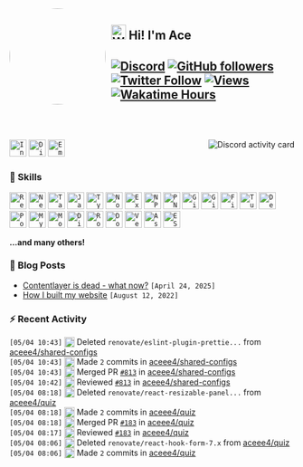 <img width="170" height="170" align="left" style="float: left; margin: 0 10px 0 0; border-radius: 50%;" src="https://github.com/aceee4/aceee4/assets/49127376/e468b80c-5c77-4eb6-9d10-3718edf1bd9b">

## <img alt="Waving hand" width="26" height="26" src="https://raw.githubusercontent.com/aceee4/aceee4/master/src/images/wave.gif"> Hi! I'm Ace

## [![Discord](https://img.shields.io/discord/695282860399001640?color=333&label=Chat&logo=discord&logoColor=fff&style=flat-square)](https://aceee4.dev/discord) [![GitHub followers](https://img.shields.io/github/followers/aceee4?color=333&label=Follow&logo=github&logoColor=fff&style=flat-square)](https://github.com/aceee4?tab=followers) [![Twitter Follow](https://img.shields.io/static/v1?message=Twitter&color=333&label=@majonezexe&logo=twitter&logoColor=fff&style=flat-square)](https://twitter.com/majonezexe) [![Views](https://views.aceee4.dev/api/badge/aceee4?style=flat&color=333&cache=none)](https://views.aceee4.dev) [![Wakatime Hours](https://wakatime.aceee4.dev/api/badge?style=flat-square&color=333)](https://aceee4.dev)<br><br><br>

<a href="https://github.com/aceee4/discord-activity">
 <img alt="Discord activity card" src="https://activity.aceee4.dev/api/544164729354977282?idleMessage=Just%20chillin'%20at%20the%20moment&cache=none" align="right" />
</a>

<p align="left">
<code><a href="https://www.instagram.com/too_f4st/" target="_blank"><img src="https://github.com/aceee4/aceee4/blob/master/src/images/readme/svg/instagram.svg" alt="Instagram logo" width="30" height="30"/></a></code>
<code><a href="https://discord.com/users/1213520079229165569" target="_blank"><img src="https://github.com/aceee4/aceee4/blob/master/src/images/readme/svg/discord.svg" alt="Discord logo" width="30" height="30"/></a></code>
<code><a href="mailto:akordi.takes.dubs@gmail.com" target="_blank"><img src="https://github.com/aceee4/aceee4/blob/master/src/images/readme/svg/protonmail.svg" alt="Email" width="30" height="30"/></a></code>
</p>

### 🧠 Skills
<!--START_SECTION:technologies-->
<code><img src="https://aceee4.dev/assets/tech/react.svg" alt="React icon" height="30" width="30" /></code>
<code><img src="https://aceee4.dev/assets/tech/next.svg" alt="Next.js icon" height="30" width="30" /></code>
<code><img src="https://aceee4.dev/assets/tech/tailwindcss.svg" alt="TailwindCSS icon" height="30" width="30" /></code>
<code><img src="https://aceee4.dev/assets/tech/javascript.svg" alt="Javascript icon" height="30" width="30" /></code>
<code><img src="https://aceee4.dev/assets/tech/typescript.svg" alt="Typescript icon" height="30" width="30" /></code>
<code><img src="https://aceee4.dev/assets/tech/nodejs.svg" alt="Node.js icon" height="30" width="30" /></code>
<code><img src="https://aceee4.dev/assets/tech/express.svg" alt="Express.js icon" height="30" width="30" /></code>
<code><img src="https://aceee4.dev/assets/tech/npm.svg" alt="NPM icon" height="30" width="30" /></code>
<code><img src="https://aceee4.dev/assets/tech/pnpm.svg" alt="PNPM icon" height="30" width="30" /></code>
<code><img src="https://aceee4.dev/assets/tech/git.svg" alt="Git icon" height="30" width="30" /></code>
<code><img src="https://aceee4.dev/assets/tech/github.svg" alt="Github icon" height="30" width="30" /></code>
<code><img src="https://aceee4.dev/assets/tech/figma.svg" alt="Figma icon" height="30" width="30" /></code>
<code><img src="https://aceee4.dev/assets/tech/turborepo.svg" alt="Turborepo icon" height="30" width="30" /></code>
<code><img src="https://aceee4.dev/assets/tech/deno.svg" alt="Deno icon" height="30" width="30" /></code>
<code><img src="https://aceee4.dev/assets/tech/postgresql.svg" alt="PostgreSQL icon" height="30" width="30" /></code>
<code><img src="https://aceee4.dev/assets/tech/mysql.svg" alt="MySQL icon" height="30" width="30" /></code>
<code><img src="https://aceee4.dev/assets/tech/mongodb.svg" alt="MongoDB icon" height="30" width="30" /></code>
<code><img src="https://aceee4.dev/assets/tech/discordjs.svg" alt="Discord.js icon" height="30" width="30" /></code>
<code><img src="https://aceee4.dev/assets/tech/rollup.svg" alt="Rollup icon" height="30" width="30" /></code>
<code><img src="https://aceee4.dev/assets/tech/docker.svg" alt="Docker icon" height="30" width="30" /></code>
<code><img src="https://aceee4.dev/assets/tech/vercel.svg" alt="Vercel icon" height="30" width="30" /></code>
<code><img src="https://aceee4.dev/assets/tech/astro.svg" alt="Astro icon" height="30" width="30" /></code>
<code><img src="https://aceee4.dev/assets/tech/eslint.svg" alt="ESlint icon" height="30" width="30" /></code>
<!-- List last updated on Sun May 04 2025 16:24:13 GMT+0000 (Coordinated Universal Time) -->
<!--END_SECTION:technologies-->

**...and many others!**

### 📕 Blog Posts

<!-- START_SECTION:feed -->
- [Contentlayer is dead - what now?](https://aceee4.dev/blog/contentlayer-is-dead) `[April 24, 2025]`
- [How I built my website](https://aceee4.dev/blog/how-i-built-my-website) `[August 12, 2022]`
<!-- Posts last updated on Sun May 04 2025 16:24:13 GMT+0000 (Coordinated Universal Time) -->
<!-- END_SECTION:feed -->

</details>
<!-- Wakatime last updated on Sun May 04 2025 16:24:21 GMT+0000 (Coordinated Universal Time) -->
<!--END_SECTION:wakatime-->

### :zap: Recent Activity

<!--START_SECTION:activity-->
`[05/04 10:43]` <a href="https://github.com/aceee4" title="❌"><img alt="❌" src="https://github.com/aceee4/aceee4/raw/master/src/images/icons/delete.png" align="top" height="18"></a> Deleted `renovate/eslint-plugin-prettie...` from [aceee4/shared-configs](https://github.com/aceee4/shared-configs)<br/>`[05/04 10:43]` <a href="https://github.com/aceee4" title="📝"><img alt="📝" src="https://github.com/aceee4/aceee4/raw/master/src/images/icons/commit.png" align="top" height="18"></a> Made `2` commits in [aceee4/shared-configs](https://github.com/aceee4/shared-configs)<br/>`[05/04 10:43]` <a href="https://github.com/aceee4" title="🎉"><img alt="🎉" src="https://github.com/aceee4/aceee4/raw/master/src/images/icons/merge.png" align="top" height="18"></a> Merged PR [`#813`](https://github.com/aceee4/shared-configs/pull/813 'fix(deps): update dependency eslint-plugin-prettier to v5.3.1') in [aceee4/shared-configs](https://github.com/aceee4/shared-configs)<br/>`[05/04 10:42]` <a href="https://github.com/aceee4" title="🔍"><img alt="🔍" src="https://github.com/aceee4/aceee4/raw/master/src/images/icons/review.png" align="top" height="18"></a> Reviewed [`#813`](https://github.com/aceee4/shared-configs/pull/813 'fix(deps): update dependency eslint-plugin-prettier to v5.3.1') in [aceee4/shared-configs](https://github.com/aceee4/shared-configs)<br/>`[05/04 08:18]` <a href="https://github.com/aceee4" title="❌"><img alt="❌" src="https://github.com/aceee4/aceee4/raw/master/src/images/icons/delete.png" align="top" height="18"></a> Deleted `renovate/react-resizable-panel...` from [aceee4/quiz](https://github.com/aceee4/quiz)<br/>`[05/04 08:18]` <a href="https://github.com/aceee4" title="📝"><img alt="📝" src="https://github.com/aceee4/aceee4/raw/master/src/images/icons/commit.png" align="top" height="18"></a> Made `2` commits in [aceee4/quiz](https://github.com/aceee4/quiz)<br/>`[05/04 08:18]` <a href="https://github.com/aceee4" title="🎉"><img alt="🎉" src="https://github.com/aceee4/aceee4/raw/master/src/images/icons/merge.png" align="top" height="18"></a> Merged PR [`#183`](https://github.com/aceee4/quiz/pull/183 'Update dependency react-resizable-panels to v3') in [aceee4/quiz](https://github.com/aceee4/quiz)<br/>`[05/04 08:17]` <a href="https://github.com/aceee4" title="🔍"><img alt="🔍" src="https://github.com/aceee4/aceee4/raw/master/src/images/icons/review.png" align="top" height="18"></a> Reviewed [`#183`](https://github.com/aceee4/quiz/pull/183 'Update dependency react-resizable-panels to v3') in [aceee4/quiz](https://github.com/aceee4/quiz)<br/>`[05/04 08:06]` <a href="https://github.com/aceee4" title="❌"><img alt="❌" src="https://github.com/aceee4/aceee4/raw/master/src/images/icons/delete.png" align="top" height="18"></a> Deleted `renovate/react-hook-form-7.x` from [aceee4/quiz](https://github.com/aceee4/quiz)<br/>`[05/04 08:06]` <a href="https://github.com/aceee4" title="📝"><img alt="📝" src="https://github.com/aceee4/aceee4/raw/master/src/images/icons/commit.png" align="top" height="18"></a> Made `2` commits in [aceee4/quiz](https://github.com/aceee4/quiz)
<!-- Activity last updated on Sun May 04 2025 16:24:13 GMT+0000 (Coordinated Universal Time) -->
<!--END_SECTION:activity-->
